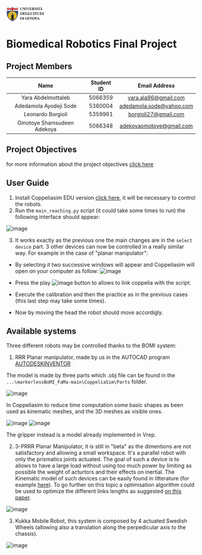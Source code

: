 <a href="https://unige.it/en/">
<img src="images/genoa_logo.png" width="20%" height="20%" title="University of Genoa" alt="University of Genoa" >
</a>

# Biomedical Robotics Final Project

## Project Members

|            Name            | Student ID |      Email Address       |
| :------------------------: | :--------: | :----------------------: |
|     Yara Abdelmottaleb     |  5066359   |   yara.ala96@gmail.com   |
|   Adedamola Ayodeji Sode   |  5360004   | adedamola.sode@yahoo.com |
|     Leonardo Borgioli      |  5359961   | borgioli27@gmail.com     |
| Omotoye Shamsudeen Adekoya |  5066348   | adekoyaomotoye@gmail.com |

## Project Objectives

for more information about the project objectives [click here](docs/assignment_instructions.pdf)

## User Guide

1. Install Coppeliasim EDU version [click here](https://www.coppeliarobotics.com/downloads), it will be necessary to control the robots. 
2. Run the `main_reaching.py` script (it could take some times to run) the following interface should appear:
 
![image](https://user-images.githubusercontent.com/72743858/152410128-0d1a43e0-89cc-447b-b098-9c3798f4aa47.png)

3. It works exactly as the previous one the main changes are in the `select device` part. 3 other devices can now be controlled in a really similar way. 
For example in the case of "planar manipulator":

- By selecting it two successive windows will appear and Coppeliasim will open on your computer as follow: 
![image](https://user-images.githubusercontent.com/72743858/152410958-648de308-8578-4f6c-8cb3-b421449068ae.png)

- Press the play ![image](https://user-images.githubusercontent.com/72743858/152411034-623de161-0f2d-41fe-839e-fb4128cd6f56.png) button to allows to link coppelia with the script.
- Execute the calibration and then the practice as in the previous cases (this last step may take some times).
- Now by moving the head the robot should move accordigly.

## Available systems

Three different robots may be controlled thanks to the BOMI system: 
1. RRR Planar manipulator, made by us in the AUTOCAD program  [AUTODESKINVENTOR](https://www.autodesk.com/products/inventor-lt/overview?mktvar002=afc_fr_nmpi_ppc&AID=11043042&PID=8227014&gclsrc=aw.ds&ds_rl=1232386&ds_rl=1232407&ds_rl=1232410&SID=jkp_CjwKCAiAl-6PBhBCEiwAc2GOVKCKCVERaGmKnMb4ls1yjDRXe1MEFt0hfhDcdbmbsovZApgB4GwjxBoCvQ8QAvD_BwE&cjevent=4239846f852511ec8110083e0a180513&affname=8227014_11043042&cjdata=MXxZfDB8WXww)

The model is made by three parts which .obj file can be found in the `...\markerlessBoMI_FaMa-main\CoppeliaSim\Parts` folder. 

![image](https://user-images.githubusercontent.com/72743858/152412787-5c7ae4e0-c41f-43f7-bfe8-00d0dc972061.png)

In Coppeliasim to reduce time computation some basic shapes as been used as kinematic meshes, and the 3D meshes as visible ones. 

![image](https://user-images.githubusercontent.com/72743858/152413574-219d271b-4a1f-4fd2-af63-980a7db69f22.png)
![image](https://user-images.githubusercontent.com/72743858/152413817-d878e2db-bf0f-46ea-b528-eb4ff1a9006e.png)

The gripper instead is a model already implemented in Vrep. 

2. 3-PRRR Planar Manipulator, it is still in "beta" as the dimentions are not satisfactory and allowing a small workspace. It's a parallel robot with only the prismatics joints actuated. The goal of such a device is to allows to have a large load without using too much power by limiting as possible the weight of acturtors and their effects on inertial. 
The Kinematic model of such devices can be easily found in litterature (for example [here](https://github.com/Omotoye/markerlessBoMI_FaMa/files/7997633/CIRP_Design_2010_Book_Caro_Chablat_UrRehman_Wenger.pdf)).
To go further on this topic a optimisation algorithm could be used to optimize the different links lengths as suggested [on this paper](https://github.com/Omotoye/markerlessBoMI_FaMa/files/7997616/JPM_DirectKinematicsPlanarParallelManipulators.pdf).

![image](https://user-images.githubusercontent.com/72743858/152417492-2eb13b37-a8b4-484b-9733-f9387f4b4648.png)

3. Kukka Mobile Robot, this system is composed by 4 actuated Swedish Wheels (allowing also a translation along the perpedicular axis to the chassis).

![image](https://user-images.githubusercontent.com/72743858/152420317-4648a47d-70bf-4f0a-8623-e3362d1847dc.png)









